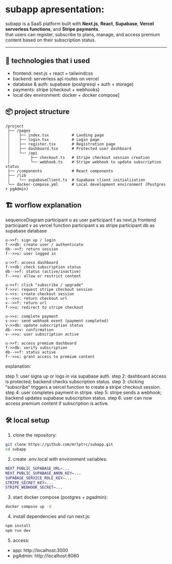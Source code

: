 # subapp apresentation:

subapp is a SaaS platform built with **Next.js**, **React**, **Supabase**, **Vercel serverless functions**, and **Stripe payments**.  
that users can register, subscribe to plans, manage, and access premium content based on their subscription status.

---

## 🚀 technologies that i used

- frontend: next.js + react + tailwindcss
- backend: serverless api routes on vercel
- database & auth: supabase (postgresql + auth + storage)
- payments: stripe (checkout + webhooks)
- local dev environment: docker + docker compose]


## 📦 project structure

```text
/project
 ├── /pages
 │    ├── index.tsx          # Landing page
 │    ├── login.tsx          # Login page
 │    ├── register.tsx       # Registration page
 │    ├── dashboard.tsx      # Protected user dashboard
 │    └── /api
 │         ├── checkout.ts   # Stripe checkout session creation
 │         └── webhook.ts    # Stripe webhook to update subscription status
 ├── /components             # React components
 ├── /lib
 │    └── supabaseClient.ts  # Supabase client initialization
 └── docker-compose.yml      # Local development environment (Postgres + pgAdmin)
```

## 🏗 worflow explanation

sequenceDiagram
    participant u as user
    participant f as next.js frontend
    participant v as vercel function
    participant s as stripe
    participant db as supabase database

    u->>f: sign up / login
    f->>db: create user / authenticate
    db-->>f: return session
    f-->>u: user logged in

    u->>f: access dashboard
    f->>db: check subscription status
    db-->>f: status (active/inactive)
    f-->>u: allow or restrict content

    u->>f: click "subscribe / upgrade"
    f->>v: request stripe checkout session
    v->>s: create checkout session
    s-->>v: return checkout url
    v-->>f: return url
    f->>u: redirect to stripe checkout

    u->>s: complete payment
    s->>v: send webhook event (payment completed)
    v->>db: update subscription status
    db-->>v: confirmation
    v-->>u: user subscription active

    u->>f: access premium dashboard
    f->>db: verify subscription
    db-->>f: status active
    f-->>u: grant access to premium content

explanation:

step 1: user signs up or logs in via supabase auth.
step 2: dashboard access is protected; backend checks subscription status.
step 3: clicking “subscribe” triggers a vercel function to create a stripe checkout session.
step 4: user completes payment in stripe.
step 5: stripe sends a webhook; backend updates supabase subscription status.
step 6: user can now access premium content if subscription is active.

## 🛠 local setup

1. clone the repository:

```bash
git clone https://github.com/mrlptrc/subapp.git
cd subapp
```

2. create .env.local with environment variables:
```bash
NEXT_PUBLIC_SUPABASE_URL=...
NEXT_PUBLIC_SUPABASE_ANON_KEY=...
SUPABASE_SERVICE_ROLE_KEY=...
STRIPE_SECRET_KEY=...
STRIPE_WEBHOOK_SECRET=...
```

3. start docker compose (postgres + pgadmin):
```bash
docker compose up -d
```

4. install dependencies and run next.js:
```bash
npm install
npm run dev
```

5. access:
- app: http://localhost:3000
- pgAdmin: http://localhost:8080
